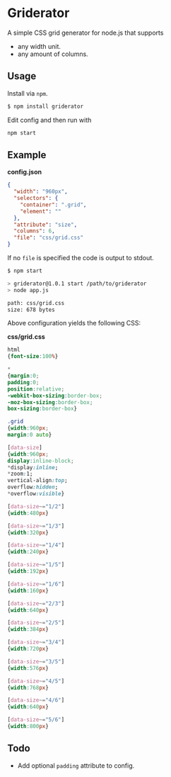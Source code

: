 # Griderator

A simple CSS grid generator for node.js that supports

* any width unit.
* any amount of columns.

## Usage

Install via ```npm```.

```bash
$ npm install griderator
```

Edit config and then run with

```bash
npm start
```

## Example

**config.json**
```json
{
  "width": "960px",
  "selectors": {
    "container": ".grid",
    "element": ""
  },
  "attribute": "size",
  "columns": 6,
  "file": "css/grid.css"
}

```

If no ```file``` is specified the code is output to stdout.

```bash
$ npm start

> griderator@1.0.1 start /path/to/griderator
> node app.js

path: css/grid.css
size: 678 bytes
```

Above configuration yields the following CSS:

**css/grid.css**
```css
html
{font-size:100%}

*
{margin:0;
padding:0;
position:relative;
-webkit-box-sizing:border-box;
-moz-box-sizing:border-box;
box-sizing:border-box}

.grid
{width:960px;
margin:0 auto}

[data-size]
{width:960px;
display:inline-block;
*display:inline;
*zoom:1;
vertical-align:top;
overflow:hidden;
*overflow:visible}

[data-size~="1/2"]
{width:480px}

[data-size~="1/3"]
{width:320px}

[data-size~="1/4"]
{width:240px}

[data-size~="1/5"]
{width:192px}

[data-size~="1/6"]
{width:160px}

[data-size~="2/3"]
{width:640px}

[data-size~="2/5"]
{width:384px}

[data-size~="3/4"]
{width:720px}

[data-size~="3/5"]
{width:576px}

[data-size~="4/5"]
{width:768px}

[data-size~="4/6"]
{width:640px}

[data-size~="5/6"]
{width:800px}
```

## Todo

* Add optional ```padding``` attribute to config.